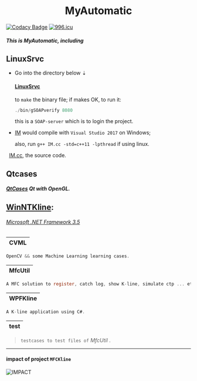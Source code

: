<h1 align = "center">MyAutomatic</h1>

[![Codacy Badge](https://api.codacy.com/project/badge/Grade/6ec2893324eb4264b03f146e178affea)](https://www.codacy.com/app/tsymiar/MyAutomatic?utm_source=github.com&amp;utm_medium=referral&amp;utm_content=tsymiar/MyAutomatic&amp;utm_campaign=Badge_Grade) [![996.icu](https://img.shields.io/badge/link-996.icu-red.svg)](https://996.icu)

##### This is MyAutomatic, including

LinuxSrvc
-------
* Go into the directory below ⇣

  ####  [LinuxSrvc](https://github.com/tsymiar/MyAutomatic/tree/auto-dev/LinuxSrvc/gSOAPverify)
    to `make` the binary file; if makes OK, to run it:
    ```c
    ./bin/gSOAPverify 8080
     ```
     this is a `SOAP-server` which is to login the project.
*  [IM](https://github.com/tsymiar/MyAutomatic/tree/auto-dev/LinuxSrvc/IM)
    would compile with `Visual Studio 2017` on Windows;
    
    also, run `g++ IM.cc -std=c++11 -lpthread` if using linux.
    
    [IM.cc](https://raw.githubusercontent.com/tsymiar/MyAutomatic/auto-dev/WinNTKline/MfcUtil/IM/IM.cc), the source code.
    
Qtcases
-------
  #####  [QtCases](https://github.com/tsymiar/MyAutomatic/tree/auto-dev/QtCases) Qt with OpenGL.
  
## [WinNTKline](https://github.com/tsymiar/MyAutomatic/blob/auto-dev/WinNTKline):
> 
######  [Microsoft .NET Framework 3.5](https://www.microsoft.com/en-US/download/details.aspx?id=25150)

| CVML |
|:----:|
```c
OpenCV && some Machine Learning learning cases.
``` 
| MfcUtil |
|:-------:|
```c
A MFC solution to register, catch log, show K-line, simulate ctp ... etc.
```
| WPFKline |
|:--------:|
```c
A K-line application using C#.
```
| test |
|:--------:|
>`testcases to test files of` _MfcUtil_ .

-------
#### impact of project `MFCKline`
![](https://github.com/tsymiar/MyAutomatic/blob/auto-dev/WinNTKline/impact.png "IMPACT")
